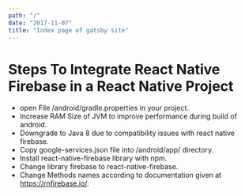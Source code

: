 ```yaml
---
path: "/"
date: "2017-11-07"
title: "Index page of gatsby site"
---
```

# Steps To Integrate React Native Firebase in a React Native Project

- open File /android/gradle.properties in your project.
- Increase RAM Size of JVM to improve performance during build of android.
- Downgrade to Java 8 due to compatibility issues with react native firebase.
- Copy google-services.json file into /android/app/ directory.
- Install react-native-firebase library with npm.
- Change library firebase to react-native-firebase.
- Change Methods names according to documentation given at https://rnfirebase.io/.